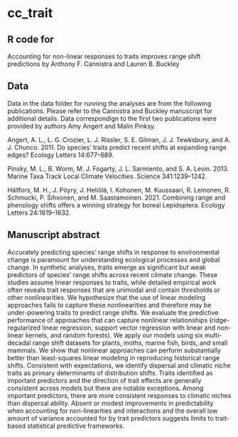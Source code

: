 # cc_trait
## R code for
Accounting for non-linear responses to traits improves range shift predictions
by Anthony F. Cannistra and Lauren B. Buckley

## Data
Data in the data folder for running the analyses are from the following publications. Please refer to the Cannistra and Buckley manuscript for additional details. Data correspondign to the first two publications were provided by authors Amy Angert and Malin Pinksy.

Angert, A. L., L. G. Crozier, L. J. Rissler, S. E. Gilman, J. J. Tewksbury, and A. J. Chunco. 2011. Do species’ traits predict recent shifts at expanding range edges? Ecology Letters 14:677–689.

Pinsky, M. L., B. Worm, M. J. Fogarty, J. L. Sarmiento, and S. A. Levin. 2013. Marine Taxa Track Local Climate Velocities. Science 341:1239–1242.

Hällfors, M. H., J. Pöyry, J. Heliölä, I. Kohonen, M. Kuussaari, R. Leinonen, R. Schmucki, P. Sihvonen, and M. Saastamoinen. 2021. Combining range and phenology shifts offers a winning strategy for boreal Lepidoptera. Ecology Letters 24:1619–1632.

## Manuscript abstract
Accurately predicting species’ range shifts in response to environmental change is paramount for understanding ecological processes and global change. In synthetic analyses, traits emerge as significant but weak predictors of species’ range shifts across recent climate change. These studies assume linear responses to traits, while detailed empirical work often reveals trait responses that are unimodal and contain thresholds or other nonlinearities. We hypothesize that the use of linear modeling approaches fails to capture these nonlinearities and therefore may be under-powering traits to predict range shifts. We evaluate the predictive performance of approaches that can capture nonlinear relationships (ridge-regularized linear regression, support vector regression with linear and non-linear kernels, and random forests). We apply our models using six multi-decadal range shift datasets for plants, moths, marine fish, birds, and small mammals. We show that nonlinear approaches can perform substantially better than least-squares linear modeling in reproducing historical range shifts. Consistent with expectations, we identify dispersal and climatic niche traits as primary determinants of distribution shifts. Traits identified as important predictors and the direction of trait effects are generally consistent across models but there are notable exceptions. Among important predictors, there are more consistent responses to climatic niches than dispersal ability.  Absent or modest improvements in predictability when accounting for non-linearities and interactions and the overall low amount of variance accounted for by trait predictors suggests limits to trait-based statistical predictive frameworks. 
